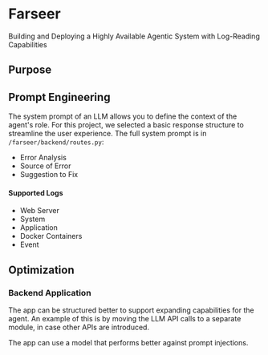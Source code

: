 # Farseer

Building and Deploying a Highly Available Agentic System with Log-Reading Capabilities

## Purpose

## Prompt Engineering

The system prompt of an LLM allows you to define the context of the agent's role. For this project, we selected a basic response structure to streamline the user experience. The full system prompt is in `/farseer/backend/routes.py`:

- Error Analysis
- Source of Error
- Suggestion to Fix

#### Supported Logs

- Web Server
- System
- Application
- Docker Containers
- Event

## Optimization

### Backend Application
The app can be structured better to support expanding capabilities for the agent. An example of this is by moving the LLM API calls to a separate module, in case other APIs are introduced.

The app can use a model that performs better against prompt injections.
